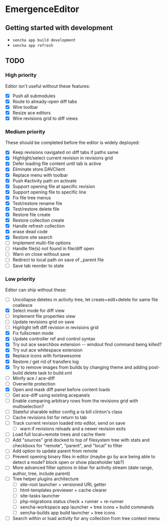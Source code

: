 # EmergenceEditor

## Getting started with development

- `sencha app build development`
- `sencha app refresh`

## TODO

### High priority

Editor isn't useful without these features:

- [X] Push all submodules
- [X] Route to already-open diff tabs
- [X] Wire toolbar
- [X] Resize ace editors
- [X] Wire revisions grid to diff views

### Medium priority

These should be completed before the editor is widely deployed:

- [X] Keep revisions navigated on diff tabs if paths same
- [X] Highlight/select current revision in revisions grid
- [X] Defer loading file content until tab is active
- [X] Eliminate store.DAVClient
- [X] Replace menu with toolbar
- [X] Push #activity path on activate
- [X] Support opening file at specific revision
- [X] Support opening file to specific line
- [X] Fix file tree menus
- [X] Test/restore rename file
- [X] Test/restore delete file
- [X] Restore file create
- [X] Restore collection create
- [X] Handle refresh collection
- [X] erase dead code
- [X] Restore site search
- [ ] Implement multi-file options
- [ ] Handle file(s) not found in file/diff open
- [ ] Warn on close without save
- [ ] Redirect to local path on save of _parent file
- [ ] Save tab reorder to state

### Low priority

Editor can ship without these:

- [ ] Uncollapse deletes in activity tree, let create+edit+delete for same file coallesce
- [X] Select mode for diff view
- [ ] Implement file properties view
- [ ] Update revisions grid on save
- [ ] Highlight left diff revision in revisions grid
- [X] Fix fullscreen mode
- [X] Update controller ref and control syntax
- [X] Try out ace searchbox extension -- windout find command being killed?
- [X] Try out ace whitespace extension
- [X] Replace icons with fontawesome
- [X] Restore / get rid of transfers log
- [X] Try to remove images from builds by changing theme and adding post-build delete task to build.xml
- [ ] Minify ace / ace-diff
- [ ] Overwrite protection
- [X] Open and mask diff panel before content loads
- [ ] Get ace-diff using existing acepanels
- [ ] Enable comparing arbitrary rows from the revisions grid with multiselection?
- [ ] Stateful sharable editor config a-la bill clinton's class
- [ ] Cache revisions list for return to tab
- [ ] Track current revision loaded into editor, send on save
  - [ ] warn if revisions reloads and a newer revision exits
- [ ] Load full local+remote trees and cache them
-  [ ] Add "sources" grid docked to top of filesystem tree with stats and checkboxs for "remote", "parent", and "local" to filter
-  [ ] Add option to update parent from remote
- [ ] Prevent opening binary files in editor (maybe go by ace being able to detect a mode? block open or show placeholder tab?)
- [ ] More advanced filter options in bbar for activity stream (date range, author, tree, include parent)
- [ ] Tree helper plugins architecture
  - [ ] site-root launcher + versioned URL getter
  - [ ] html-templates previewer + cache clearer
  - [ ] site-tasks launcher
  - [ ] php-migrations status check + runner + re-runner
  - [ ] sencha-workspace app launcher + tree icons + build commands
  - [ ] sencha-builds app build launcher + tree icons
- [ ] Search within or load activity for any collection from tree context menu